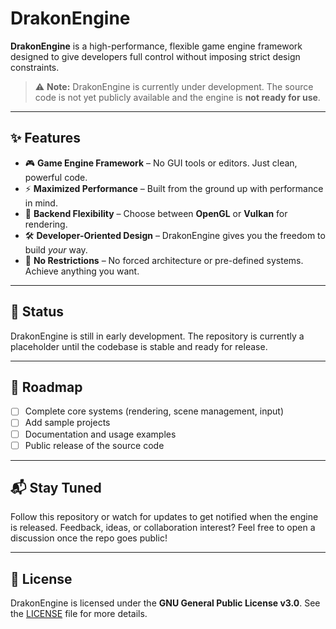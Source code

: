 # DrakonEngine

**DrakonEngine** is a high-performance, flexible game engine framework designed to give developers full control without imposing strict design constraints.

> ⚠️ **Note:** DrakonEngine is currently under development. The source code is not yet publicly available and the engine is **not ready for use**.

---

## ✨ Features

- 🎮 **Game Engine Framework** – No GUI tools or editors. Just clean, powerful code.
- ⚡ **Maximized Performance** – Built from the ground up with performance in mind.
- 🔀 **Backend Flexibility** – Choose between **OpenGL** or **Vulkan** for rendering.
- 🛠️ **Developer-Oriented Design** – DrakonEngine gives you the freedom to build *your* way.
- 🚫 **No Restrictions** – No forced architecture or pre-defined systems. Achieve anything you want.

---

## 🔧 Status

DrakonEngine is still in early development. The repository is currently a placeholder until the codebase is stable and ready for release.

---

## 📅 Roadmap

- [ ] Complete core systems (rendering, scene management, input)
- [ ] Add sample projects
- [ ] Documentation and usage examples
- [ ] Public release of the source code

---

## 📬 Stay Tuned

Follow this repository or watch for updates to get notified when the engine is released. Feedback, ideas, or collaboration interest? Feel free to open a discussion once the repo goes public!

---

## 📄 License

DrakonEngine is licensed under the **GNU General Public License v3.0**. See the [LICENSE](LICENSE) file for more details.

